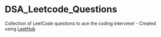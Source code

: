 # DSA_Leetcode_Questions
Collection of LeetCode questions to ace the coding interview! - Created using [LeetHub](https://github.com/QasimWani/LeetHub)
